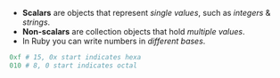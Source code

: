 - **Scalars** are objects that represent *single values*, such as *integers* & *strings*.
- **Non-scalars** are collection objects that hold *multiple values*.
- In Ruby you can write numbers in *different bases*.
```ruby
0xf # 15, 0x start indicates hexa
010 # 8, 0 start indicates octal

```